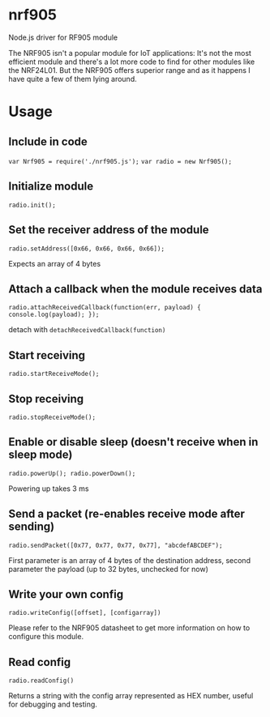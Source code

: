 # nrf905
Node.js driver for RF905 module

The NRF905 isn't a popular module for IoT applications: It's not the most efficient module
and there's a lot more code to find for other modules like the NRF24L01. But the NRF905 offers superior range and
as it happens I have quite a few of them lying around.

# Usage

## Include in code
`var Nrf905 = require('./nrf905.js');`
`var radio = new Nrf905();`

## Initialize module
`radio.init();`

## Set the receiver address of the module
`radio.setAddress([0x66, 0x66, 0x66, 0x66]);`

Expects an array of 4 bytes

## Attach a callback when the module receives data
`radio.attachReceivedCallback(function(err, payload) {
  console.log(payload);
});`

detach with `detachReceivedCallback(function)`

## Start receiving
`radio.startReceiveMode();`

## Stop receiving
`radio.stopReceiveMode();`

## Enable or disable sleep (doesn't receive when in sleep mode)
`radio.powerUp();
radio.powerDown();`

Powering up takes 3 ms

## Send a packet (re-enables receive mode after sending)
`radio.sendPacket([0x77, 0x77, 0x77, 0x77], "abcdefABCDEF");`

First parameter is an array of 4 bytes of the destination address, second parameter the payload (up to 32 bytes, unchecked for now)

## Write your own config
`radio.writeConfig([offset], [configarray])`

Please refer to the NRF905 datasheet to get more information on how to configure this module.

## Read config
`radio.readConfig()`

Returns a string with the config array represented as HEX number, useful for debugging and testing.
